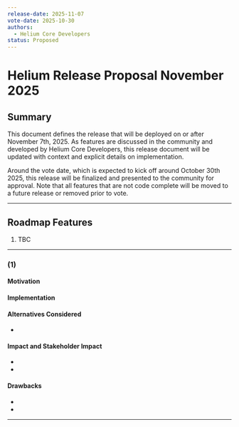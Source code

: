 ```yaml
---
release-date: 2025-11-07
vote-date: 2025-10-30
authors:
  - Helium Core Developers
status: Proposed
---
```


# Helium Release Proposal November 2025

## Summary

This document defines the release that will be deployed on or after November 7th, 2025. As features are discussed in the community and developed by Helium Core Developers, this release document will be updated with context and explicit details on implementation.

Around the vote date, which is expected to kick off around October 30th 2025, this release will be finalized and presented to the community for approval. Note that all features that are not code complete will be moved to a future release or removed prior to vote.

---

## Roadmap Features

1. TBC

---

### (1) 

#### Motivation


#### Implementation


#### Alternatives Considered

- 

#### Impact and Stakeholder Impact

- 
- 

#### Drawbacks

-
-

---
